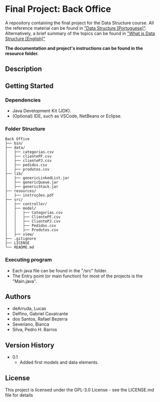 # Final Project: Back Office

A repository containing the final project for the Data Structure course.
All the reference material can be found in ["Data Structure [Portuguese]"](https://www.leandrocolevati.com.br/materiais?disciplina=4716-003).
Alternatively, a brief summary of the topics can be found in ["What is Data Structure [English]"](https://www.geeksforgeeks.org/what-is-data-structure-types-classifications-and-applications/)

**The documentation and project's instructions can be found in the resource folder.** 

## Description

## Getting Started

### Dependencies

* Java Development Kit (JDK).
* (Optional) IDE, such as VSCode, NetBeans or Eclipse.

### Folder Structure
````
Back Office
├── bin/
├── data/
│   ├── categorias.csv
│   ├── clientePF.csv
│   ├── clientePJ.csv
│   ├── pedidos.csv
│   ├── produtos.csv
├── lib/
│   ├── genericLinkedList.jar
│   ├── genericQueue.jar
│   ├── genericStack.jar
├── resources/
│   ├── instruções.pdf
├── src/
│   ├── controller/
│   ├── model/
│   │   ├── Categorias.csv
│   │   ├── ClientePF.csv
│   │   ├── ClientePJ.csv
│   │   ├── Pedidos.csv
│   │   ├── Produtos.csv
│   ├── view/
├── .gitignore
├── LICENSE
└── README.md
````

### Executing program

* Each java file can be found in the "/src" folder.
* The Entry point (or main function) for most of the projects is the "Main.java".

## Authors

 - deArruda, Lucas
 - Delfino, Gabriel Cavalcante
 - dos Santos, Rafael Bezerra
 - Severiano, Bianca
 - Silva, Pedro H. Barros

## Version History

* 0.1
    * Added first models and data elements.

## License

This project is licensed under the GPL-3.0 License - see the LICENSE.md file for details